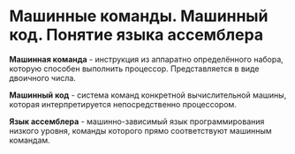 # Машинные команды. Машинный код. Понятие языка ассемблера

**Машинная команда** - инструкция из аппаратно определённого набора, которую
способен выполнить процессор. Представляется в виде двоичного числа.

**Машинный код** - система команд конкретной вычислительной машины, которая
интерпретируется непосредственно процессором.

**Язык ассемблера** - машинно-зависимый язык программирования низкого уровня,
команды которого прямо соответствуют машинным командам.
